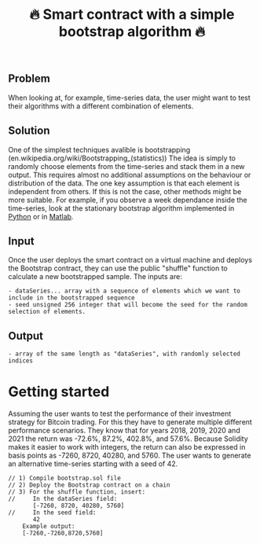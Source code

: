 
<h1 align="center" style="border-botom: none">
  <b>
   🔥 Smart contract with a simple bootstrap algorithm  🔥 
  </b>
</h1>

</br>

## Problem
When looking at, for example, time-series data, the user might want to test their algorithms with a different combination of elements.

## Solution
One of the simplest techniques avalible is bootstrapping (en.wikipedia.org/wiki/Bootstrapping_(statistics)) The idea is simply to randomly choose elements from the time-series and stack them in a new output. This requires almost no additional assumptions on the behaviour or distribution of the data. The one key assumption is that each element is independent from others. If this is not the case, other methods might be more suitable. For example, if you observe a week dependance inside the time-series, look at the stationary bootstrap algorithm implemented in [Python] or in [Matlab].

 [Python]:github.com/qnity/insurance_python/tree/main/stationary-bootstrap
 [Matlab]:github.com/qnity/insurance_matlab/tree/main/stationary-bootstrap

## Input
Once the user deploys the smart contract on a virtual machine and deploys the Bootstrap contract, they can use the public "shuffle" function to calculate a new bootstrapped sample. The inputs are:

    - dataSeries... array with a sequence of elements which we want to include in the bootstrapped sequence
    - seed unsigned 256 integer that will become the seed for the random selection of elements.

## Output
    - array of the same length as "dataSeries", with randomly selected indices

# Getting started
Assuming the user wants to test the performance of their investment strategy for Bitcoin trading. For this they have to generate multiple different performance scenarios. They know that for years 2018, 2019, 2020 and 2021 the return was -72.6%, 87.2%, 402.8%, and 57.6%. Because Solidity makes it easier to work with integers, the return can also be expressed in basis points as -7260, 8720, 40280, and 5760. The user wants to generate an alternative time-series starting with a seed of 42. 

``` solidity
// 1) Compile bootstrap.sol file
// 2) Deploy the Bootstrap contract on a chain
// 3) For the shuffle function, insert: 
//     In the dataSeries field:
       [-7260, 8720, 40280, 5760]
//     In the seed field:
       42
    Example output:
    [-7260,-7260,8720,5760]
```
